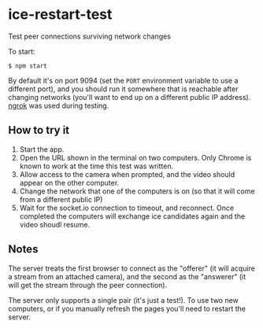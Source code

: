 # ice-restart-test
Test peer connections surviving network changes

To start:

```
$ npm start
```

By default it's on port 9094 (set the `PORT` environment variable to use a different port), and
you should run it somewhere that is reachable after changing networks (you'll want to end up on a
different public IP address). [ngrok][ngrok] was used during testing.

[ngrok]: https://ngrok.com/

How to try it
-------------

1. Start the app.
2. Open the URL shown in the terminal on two computers. Only Chrome is known to work
   at the time this test was written.
3. Allow access to the camera when prompted, and the video should appear on the other computer.
4. Change the network that one of the computers is on (so that it will come from a different public
   IP)
5. Wait for the socket.io connection to timeout, and reconnect. Once completed the computers will
   exchange ice candidates again and the video shoudl resume.

Notes
-----

The server treats the first browser to connect as the "offerer" (it will acquire a stream from an
attached camera), and the second as the "answerer" (it will get the stream through the peer
connection).

The server only supports a single pair (it's just a test!). To use two new computers, or if you
manually refresh the pages you'll need to restart the server.
